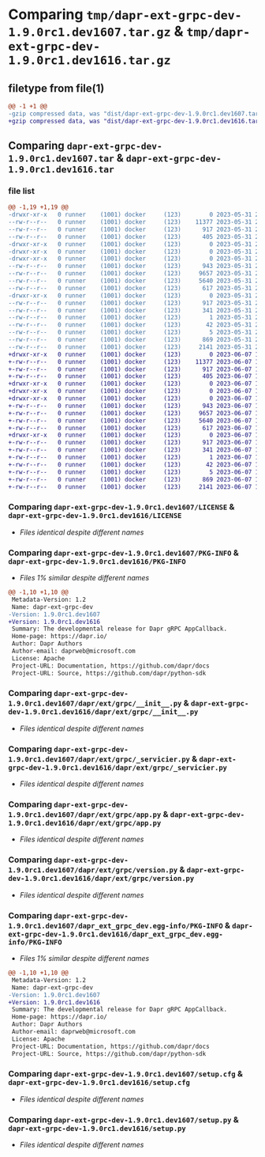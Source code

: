 # Comparing `tmp/dapr-ext-grpc-dev-1.9.0rc1.dev1607.tar.gz` & `tmp/dapr-ext-grpc-dev-1.9.0rc1.dev1616.tar.gz`

## filetype from file(1)

```diff
@@ -1 +1 @@
-gzip compressed data, was "dist/dapr-ext-grpc-dev-1.9.0rc1.dev1607.tar", last modified: Wed May 31 22:52:16 2023, max compression
+gzip compressed data, was "dist/dapr-ext-grpc-dev-1.9.0rc1.dev1616.tar", last modified: Wed Jun  7 18:07:17 2023, max compression
```

## Comparing `dapr-ext-grpc-dev-1.9.0rc1.dev1607.tar` & `dapr-ext-grpc-dev-1.9.0rc1.dev1616.tar`

### file list

```diff
@@ -1,19 +1,19 @@
-drwxr-xr-x   0 runner    (1001) docker     (123)        0 2023-05-31 22:52:16.000000 dapr-ext-grpc-dev-1.9.0rc1.dev1607/
--rw-r--r--   0 runner    (1001) docker     (123)    11377 2023-05-31 22:51:50.000000 dapr-ext-grpc-dev-1.9.0rc1.dev1607/LICENSE
--rw-r--r--   0 runner    (1001) docker     (123)      917 2023-05-31 22:52:16.000000 dapr-ext-grpc-dev-1.9.0rc1.dev1607/PKG-INFO
--rw-r--r--   0 runner    (1001) docker     (123)      405 2023-05-31 22:51:50.000000 dapr-ext-grpc-dev-1.9.0rc1.dev1607/README.rst
-drwxr-xr-x   0 runner    (1001) docker     (123)        0 2023-05-31 22:52:16.000000 dapr-ext-grpc-dev-1.9.0rc1.dev1607/dapr/
-drwxr-xr-x   0 runner    (1001) docker     (123)        0 2023-05-31 22:52:16.000000 dapr-ext-grpc-dev-1.9.0rc1.dev1607/dapr/ext/
-drwxr-xr-x   0 runner    (1001) docker     (123)        0 2023-05-31 22:52:16.000000 dapr-ext-grpc-dev-1.9.0rc1.dev1607/dapr/ext/grpc/
--rw-r--r--   0 runner    (1001) docker     (123)      943 2023-05-31 22:51:50.000000 dapr-ext-grpc-dev-1.9.0rc1.dev1607/dapr/ext/grpc/__init__.py
--rw-r--r--   0 runner    (1001) docker     (123)     9657 2023-05-31 22:51:50.000000 dapr-ext-grpc-dev-1.9.0rc1.dev1607/dapr/ext/grpc/_servicier.py
--rw-r--r--   0 runner    (1001) docker     (123)     5640 2023-05-31 22:51:50.000000 dapr-ext-grpc-dev-1.9.0rc1.dev1607/dapr/ext/grpc/app.py
--rw-r--r--   0 runner    (1001) docker     (123)      617 2023-05-31 22:51:50.000000 dapr-ext-grpc-dev-1.9.0rc1.dev1607/dapr/ext/grpc/version.py
-drwxr-xr-x   0 runner    (1001) docker     (123)        0 2023-05-31 22:52:16.000000 dapr-ext-grpc-dev-1.9.0rc1.dev1607/dapr_ext_grpc_dev.egg-info/
--rw-r--r--   0 runner    (1001) docker     (123)      917 2023-05-31 22:52:16.000000 dapr-ext-grpc-dev-1.9.0rc1.dev1607/dapr_ext_grpc_dev.egg-info/PKG-INFO
--rw-r--r--   0 runner    (1001) docker     (123)      341 2023-05-31 22:52:16.000000 dapr-ext-grpc-dev-1.9.0rc1.dev1607/dapr_ext_grpc_dev.egg-info/SOURCES.txt
--rw-r--r--   0 runner    (1001) docker     (123)        1 2023-05-31 22:52:16.000000 dapr-ext-grpc-dev-1.9.0rc1.dev1607/dapr_ext_grpc_dev.egg-info/dependency_links.txt
--rw-r--r--   0 runner    (1001) docker     (123)       42 2023-05-31 22:52:16.000000 dapr-ext-grpc-dev-1.9.0rc1.dev1607/dapr_ext_grpc_dev.egg-info/requires.txt
--rw-r--r--   0 runner    (1001) docker     (123)        5 2023-05-31 22:52:16.000000 dapr-ext-grpc-dev-1.9.0rc1.dev1607/dapr_ext_grpc_dev.egg-info/top_level.txt
--rw-r--r--   0 runner    (1001) docker     (123)      869 2023-05-31 22:52:16.000000 dapr-ext-grpc-dev-1.9.0rc1.dev1607/setup.cfg
--rw-r--r--   0 runner    (1001) docker     (123)     2141 2023-05-31 22:51:50.000000 dapr-ext-grpc-dev-1.9.0rc1.dev1607/setup.py
+drwxr-xr-x   0 runner    (1001) docker     (123)        0 2023-06-07 18:07:17.000000 dapr-ext-grpc-dev-1.9.0rc1.dev1616/
+-rw-r--r--   0 runner    (1001) docker     (123)    11377 2023-06-07 18:06:53.000000 dapr-ext-grpc-dev-1.9.0rc1.dev1616/LICENSE
+-rw-r--r--   0 runner    (1001) docker     (123)      917 2023-06-07 18:07:17.000000 dapr-ext-grpc-dev-1.9.0rc1.dev1616/PKG-INFO
+-rw-r--r--   0 runner    (1001) docker     (123)      405 2023-06-07 18:06:53.000000 dapr-ext-grpc-dev-1.9.0rc1.dev1616/README.rst
+drwxr-xr-x   0 runner    (1001) docker     (123)        0 2023-06-07 18:07:17.000000 dapr-ext-grpc-dev-1.9.0rc1.dev1616/dapr/
+drwxr-xr-x   0 runner    (1001) docker     (123)        0 2023-06-07 18:07:17.000000 dapr-ext-grpc-dev-1.9.0rc1.dev1616/dapr/ext/
+drwxr-xr-x   0 runner    (1001) docker     (123)        0 2023-06-07 18:07:17.000000 dapr-ext-grpc-dev-1.9.0rc1.dev1616/dapr/ext/grpc/
+-rw-r--r--   0 runner    (1001) docker     (123)      943 2023-06-07 18:06:53.000000 dapr-ext-grpc-dev-1.9.0rc1.dev1616/dapr/ext/grpc/__init__.py
+-rw-r--r--   0 runner    (1001) docker     (123)     9657 2023-06-07 18:06:53.000000 dapr-ext-grpc-dev-1.9.0rc1.dev1616/dapr/ext/grpc/_servicier.py
+-rw-r--r--   0 runner    (1001) docker     (123)     5640 2023-06-07 18:06:53.000000 dapr-ext-grpc-dev-1.9.0rc1.dev1616/dapr/ext/grpc/app.py
+-rw-r--r--   0 runner    (1001) docker     (123)      617 2023-06-07 18:06:53.000000 dapr-ext-grpc-dev-1.9.0rc1.dev1616/dapr/ext/grpc/version.py
+drwxr-xr-x   0 runner    (1001) docker     (123)        0 2023-06-07 18:07:17.000000 dapr-ext-grpc-dev-1.9.0rc1.dev1616/dapr_ext_grpc_dev.egg-info/
+-rw-r--r--   0 runner    (1001) docker     (123)      917 2023-06-07 18:07:17.000000 dapr-ext-grpc-dev-1.9.0rc1.dev1616/dapr_ext_grpc_dev.egg-info/PKG-INFO
+-rw-r--r--   0 runner    (1001) docker     (123)      341 2023-06-07 18:07:17.000000 dapr-ext-grpc-dev-1.9.0rc1.dev1616/dapr_ext_grpc_dev.egg-info/SOURCES.txt
+-rw-r--r--   0 runner    (1001) docker     (123)        1 2023-06-07 18:07:17.000000 dapr-ext-grpc-dev-1.9.0rc1.dev1616/dapr_ext_grpc_dev.egg-info/dependency_links.txt
+-rw-r--r--   0 runner    (1001) docker     (123)       42 2023-06-07 18:07:17.000000 dapr-ext-grpc-dev-1.9.0rc1.dev1616/dapr_ext_grpc_dev.egg-info/requires.txt
+-rw-r--r--   0 runner    (1001) docker     (123)        5 2023-06-07 18:07:17.000000 dapr-ext-grpc-dev-1.9.0rc1.dev1616/dapr_ext_grpc_dev.egg-info/top_level.txt
+-rw-r--r--   0 runner    (1001) docker     (123)      869 2023-06-07 18:07:17.000000 dapr-ext-grpc-dev-1.9.0rc1.dev1616/setup.cfg
+-rw-r--r--   0 runner    (1001) docker     (123)     2141 2023-06-07 18:06:53.000000 dapr-ext-grpc-dev-1.9.0rc1.dev1616/setup.py
```

### Comparing `dapr-ext-grpc-dev-1.9.0rc1.dev1607/LICENSE` & `dapr-ext-grpc-dev-1.9.0rc1.dev1616/LICENSE`

 * *Files identical despite different names*

### Comparing `dapr-ext-grpc-dev-1.9.0rc1.dev1607/PKG-INFO` & `dapr-ext-grpc-dev-1.9.0rc1.dev1616/PKG-INFO`

 * *Files 1% similar despite different names*

```diff
@@ -1,10 +1,10 @@
 Metadata-Version: 1.2
 Name: dapr-ext-grpc-dev
-Version: 1.9.0rc1.dev1607
+Version: 1.9.0rc1.dev1616
 Summary: The developmental release for Dapr gRPC AppCallback.
 Home-page: https://dapr.io/
 Author: Dapr Authors
 Author-email: daprweb@microsoft.com
 License: Apache
 Project-URL: Documentation, https://github.com/dapr/docs
 Project-URL: Source, https://github.com/dapr/python-sdk
```

### Comparing `dapr-ext-grpc-dev-1.9.0rc1.dev1607/dapr/ext/grpc/__init__.py` & `dapr-ext-grpc-dev-1.9.0rc1.dev1616/dapr/ext/grpc/__init__.py`

 * *Files identical despite different names*

### Comparing `dapr-ext-grpc-dev-1.9.0rc1.dev1607/dapr/ext/grpc/_servicier.py` & `dapr-ext-grpc-dev-1.9.0rc1.dev1616/dapr/ext/grpc/_servicier.py`

 * *Files identical despite different names*

### Comparing `dapr-ext-grpc-dev-1.9.0rc1.dev1607/dapr/ext/grpc/app.py` & `dapr-ext-grpc-dev-1.9.0rc1.dev1616/dapr/ext/grpc/app.py`

 * *Files identical despite different names*

### Comparing `dapr-ext-grpc-dev-1.9.0rc1.dev1607/dapr/ext/grpc/version.py` & `dapr-ext-grpc-dev-1.9.0rc1.dev1616/dapr/ext/grpc/version.py`

 * *Files identical despite different names*

### Comparing `dapr-ext-grpc-dev-1.9.0rc1.dev1607/dapr_ext_grpc_dev.egg-info/PKG-INFO` & `dapr-ext-grpc-dev-1.9.0rc1.dev1616/dapr_ext_grpc_dev.egg-info/PKG-INFO`

 * *Files 1% similar despite different names*

```diff
@@ -1,10 +1,10 @@
 Metadata-Version: 1.2
 Name: dapr-ext-grpc-dev
-Version: 1.9.0rc1.dev1607
+Version: 1.9.0rc1.dev1616
 Summary: The developmental release for Dapr gRPC AppCallback.
 Home-page: https://dapr.io/
 Author: Dapr Authors
 Author-email: daprweb@microsoft.com
 License: Apache
 Project-URL: Documentation, https://github.com/dapr/docs
 Project-URL: Source, https://github.com/dapr/python-sdk
```

### Comparing `dapr-ext-grpc-dev-1.9.0rc1.dev1607/setup.cfg` & `dapr-ext-grpc-dev-1.9.0rc1.dev1616/setup.cfg`

 * *Files identical despite different names*

### Comparing `dapr-ext-grpc-dev-1.9.0rc1.dev1607/setup.py` & `dapr-ext-grpc-dev-1.9.0rc1.dev1616/setup.py`

 * *Files identical despite different names*

